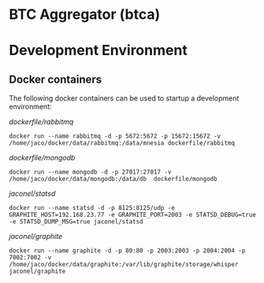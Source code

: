 # BTC Aggregator (btca)

# Development Environment

## Docker containers

The following docker containers can be used to startup a development environment:


*dockerfile/rabbitmq*
```
docker run --name rabbitmq -d -p 5672:5672 -p 15672:15672 -v /home/jaco/docker/data/rabbitmq:/data/mnesia dockerfile/rabbitmq
```

*dockerfile/mongodb*
```
docker run --name mongodb -d -p 27017:27017 -v /home/jaco/docker/data/mongodb:/data/db  dockerfile/mongodb
```

*jaconel/statsd*
```
docker run --name statsd -d -p 8125:8125/udp -e GRAPHITE_HOST=192.168.23.77 -e GRAPHITE_PORT=2003 -e STATSD_DEBUG=true -e STATSD_DUMP_MSG=true jaconel/statsd
```

*jaconel/graphite*
```
docker run --name graphite -d -p 80:80 -p 2003:2003 -p 2004:2004 -p 7002:7002 -v /home/jaco/docker/data/graphite:/var/lib/graphite/storage/whisper jaconel/graphite
```

